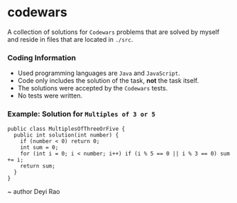 # codewars
A collection of solutions for `Codewars` problems that are solved by myself and reside in files that are located in `./src`.

### Coding Information
* Used programming languages are `Java` and `JavaScript`.
* Code only includes the solution of the task, **not** the task itself.
* The solutions were accepted by the `Codewars` tests.
* No tests were written.

### Example: Solution for `Multiples of 3 or 5`
```Apex
public class MultiplesOfThreeOrFive {
  public int solution(int number) {
    if (number < 0) return 0;
    int sum = 0;
    for (int i = 0; i < number; i++) if (i % 5 == 0 || i % 3 == 0) sum += i;
    return sum;
  }
}
```

~ author Deyi Rao
